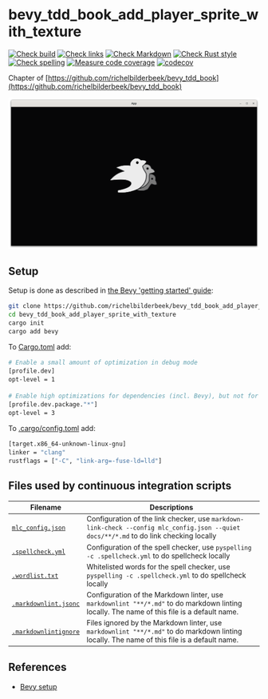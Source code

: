 # bevy_tdd_book_add_player_sprite_with_texture

[![Check build](https://github.com/richelbilderbeek/bevy_tdd_book_add_player_sprite_with_texture/actions/workflows/check_build.yaml/badge.svg?branch=master)](https://github.com/richelbilderbeek/bevy_tdd_book_add_player_sprite_with_texture/actions/workflows/check_build.yaml)
[![Check links](https://github.com/richelbilderbeek/bevy_tdd_book_add_player_sprite_with_texture/actions/workflows/check_links.yaml/badge.svg?branch=master)](https://github.com/richelbilderbeek/bevy_tdd_book_add_player_sprite_with_texture/actions/workflows/check_links.yaml)
[![Check Markdown](https://github.com/richelbilderbeek/bevy_tdd_book_add_player_sprite_with_texture/actions/workflows/check_markdown.yaml/badge.svg?branch=master)](https://github.com/richelbilderbeek/bevy_tdd_book_add_player_sprite_with_texture/actions/workflows/check_markdown.yaml)
[![Check Rust style](https://github.com/richelbilderbeek/bevy_tdd_book_add_player_sprite_with_texture/actions/workflows/check_rust_style.yaml/badge.svg?branch=master)](https://github.com/richelbilderbeek/bevy_tdd_book_add_player_sprite_with_texture/actions/workflows/check_rust_style.yaml)
[![Check spelling](https://github.com/richelbilderbeek/bevy_tdd_book_add_player_sprite_with_texture/actions/workflows/check_spelling.yaml/badge.svg?branch=master)](https://github.com/richelbilderbeek/bevy_tdd_book_add_player_sprite_with_texture/actions/workflows/check_spelling.yaml)
[![Measure code coverage](https://github.com/richelbilderbeek/bevy_tdd_book_add_player_sprite_with_texture/actions/workflows/measure_codecov.yaml/badge.svg?branch=master)](https://github.com/richelbilderbeek/bevy_tdd_book_add_player_sprite_with_texture/actions/workflows/measure_codecov.yaml)
[![codecov](https://codecov.io/gh/richelbilderbeek/bevy_tdd_book_add_player_sprite_with_texture/graph/badge.svg?token=XAVFZYDQKZ)](https://codecov.io/gh/richelbilderbeek/bevy_tdd_book_add_player_sprite_with_texture)

Chapter of [https://github.com/richelbilderbeek/bevy_tdd_book](https://github.com/richelbilderbeek/bevy_tdd_book)

![Screenshot of this application](add_player_sprite_with_texture.png)

## Setup

Setup is done as described in [the Bevy 'getting started' guide](https://bevyengine.org/learn/quick-start/getting-started/setup/):

```bash
git clone https://github.com/richelbilderbeek/bevy_tdd_book_add_player_sprite_with_texture
cd bevy_tdd_book_add_player_sprite_with_texture
cargo init
cargo add bevy
```

To [Cargo.toml](Cargo.toml) add:

```bash
# Enable a small amount of optimization in debug mode
[profile.dev]
opt-level = 1

# Enable high optimizations for dependencies (incl. Bevy), but not for our code:
[profile.dev.package."*"]
opt-level = 3
```

To [.cargo/config.toml](.cargo/config.toml) add:

```bash
[target.x86_64-unknown-linux-gnu]
linker = "clang"
rustflags = ["-C", "link-arg=-fuse-ld=lld"]
```

## Files used by continuous integration scripts

Filename                                  |Descriptions
------------------------------------------|--------------------------------------------------------------------------------------------------------------------------------------
[`mlc_config.json`](mlc_config.json)        |Configuration of the link checker, use `markdown-link-check --config mlc_config.json --quiet docs/**/*.md` to do link checking locally
[`.spellcheck.yml`](.spellcheck.yml)        |Configuration of the spell checker, use `pyspelling -c .spellcheck.yml` to do spellcheck locally
[`.wordlist.txt`](.wordlist.txt)            |Whitelisted words for the spell checker, use `pyspelling -c .spellcheck.yml` to do spellcheck locally
[`.markdownlint.jsonc`](.markdownlint.jsonc)|Configuration of the Markdown linter, use `markdownlint "**/*.md"` to do markdown linting locally. The name of this file is a default name.
[`.markdownlintignore`](.markdownlintignore)|Files ignored by the Markdown linter, use `markdownlint "**/*.md"` to do markdown linting locally. The name of this file is a default name.

## References

* [Bevy setup](https://bevyengine.org/learn/quick-start/getting-started/setup/)
